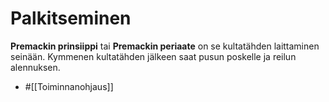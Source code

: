 # Palkitseminen
__Premackin prinsiippi__ tai __Premackin periaate__ on se kultatähden laittaminen seinään. Kymmenen kultatähden jälkeen saat pusun poskelle ja reilun alennuksen.

- #[[Toiminnanohjaus]]
